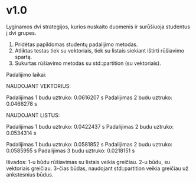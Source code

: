 # v1.0

Lyginamos dvi strategijos, kurios nuskaito duomenis ir surūšiuoja studentus į dvi grupes.

1. Pridėtas papildomas studentų padalijimo metodas.
2. Atliktas testas tiek su vektoriais, tiek su listais siekiant ištirti rūšiavimo spartą.
3. Sukurtas rūšiavimo metodas su std::partition (su vektoriais).

Padalijimo laikai:

NAUDOJANT VEKTORIUS:

Padalijimas 1 budu uztruko: 0.0616207 s
Padalijimas 2 budu uztruko: 0.0466278 s

NAUDOJANT LISTUS:

Padalijimas 1 budu uztruko: 0.0422437 s
Padalijimas 2 budu uztruko: 0.0534314 s

Padalijimas 1 budu uztruko: 0.0581852 s
Padalijimas 2 budu uztruko: 0.0585955 s
Padalijimas 3 budu uztruko: 0.0218151 s

Išvados: 1-u būdu rūšiavimas su listais veikia greičiau. 2-u būdu, su vektoriais greičiau. 3-čias būdas, naudojant std::partition veikia greičiau už ankstesnius būdus.
